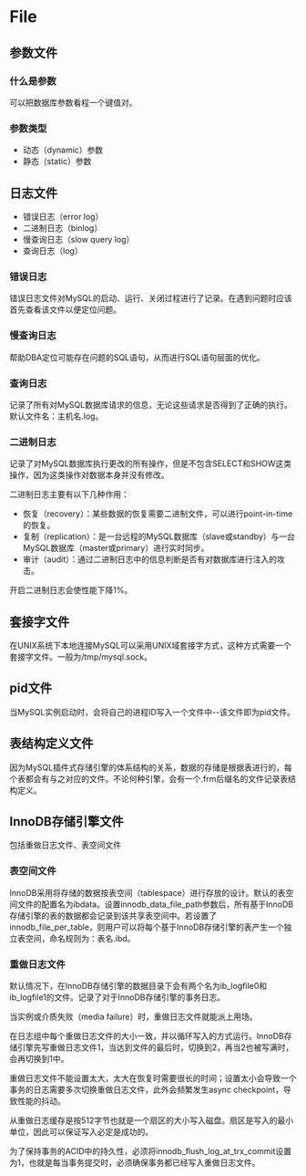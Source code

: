 # File

## 参数文件

### 什么是参数

可以把数据库参数看程一个键值对。

### 参数类型

* 动态（dynamic）参数
* 静态（static）参数

## 日志文件

* 错误日志（error log）
* 二进制日志（binlog）
* 慢查询日志（slow query log）
* 查询日志（log）
  
### 错误日志

错误日志文件对MySQL的启动、运行、关闭过程进行了记录。在遇到问题时应该首先查看该文件以便定位问题。

### 慢查询日志

帮助DBA定位可能存在问题的SQL语句，从而进行SQL语句层面的优化。

### 查询日志

记录了所有对MySQL数据库请求的信息，无论这些请求是否得到了正确的执行。默认文件名：主机名.log。

### 二进制日志

记录了对MySQL数据库执行更改的所有操作，但是不包含SELECT和SHOW这类操作，因为这类操作对数据本身并没有修改。

二进制日志主要有以下几种作用：

* 恢复（recovery）：某些数据的恢复需要二进制文件，可以进行point-in-time的恢复。
* 复制（replication）：是一台远程的MySQL数据库（slave或standby）与一台MySQL数据库（master或primary）进行实时同步。
* 审计（audit）：通过二进制日志中的信息判断是否有对数据库进行注入的攻击。

开启二进制日志会使性能下降1%。

## 套接字文件

在UNIX系统下本地连接MySQL可以采用UNIX域套接字方式，这种方式需要一个套接字文件。一般为/tmp/mysql.sock。

## pid文件

当MySQL实例启动时，会将自己的进程ID写入一个文件中--该文件即为pid文件。

## 表结构定义文件

因为MySQL插件式存储引擎的体系结构的关系，数据的存储是根据表进行的，每个表都会有与之对应的文件。不论何种引擎，会有一个.frm后缀名的文件记录表结构定义。

## InnoDB存储引擎文件

包括重做日志文件、表空间文件

### 表空间文件

InnoDB采用将存储的数据按表空间（tablespace）进行存放的设计。默认的表空间文件的配置名为ibdata。设置innodb_data_file_path参数后，所有基于InnoDB存储引擎的表的数据都会记录到该共享表空间中。若设置了innodb_file_per_table，则用户可以将每个基于InnoDB存储引擎的表产生一个独立表空间，命名规则为：表名.ibd。

### 重做日志文件

默认情况下，在InnoDB存储引擎的数据目录下会有两个名为ib_logfile0和ib_logfile1的文件。记录了对于InnoDB存储引擎的事务日志。

当实例或介质失败（media failure）时，重做日志文件就能派上用场。

在日志组中每个重做日志文件的大小一致，并以循环写入的方式运行。InnoDB存储引擎先写重做日志文件1，当达到文件的最后时，切换到2，再当2也被写满时，会再切换到1中。

重做日志文件不能设置太大，太大在恢复时需要很长的时间；设置太小会导致一个事务的日志需要多次切换重做日志文件，此外会频繁发生async checkpoint，导致性能的抖动。

从重做日志缓存是按512字节也就是一个扇区的大小写入磁盘。扇区是写入的最小单位，因此可以保证写入必定是成功的。

为了保持事务的ACID中的持久性，必须将innodb_flush_log_at_trx_commit设置为1，也就是每当事务提交时，必须确保事务都已经写入重做日志文件。
